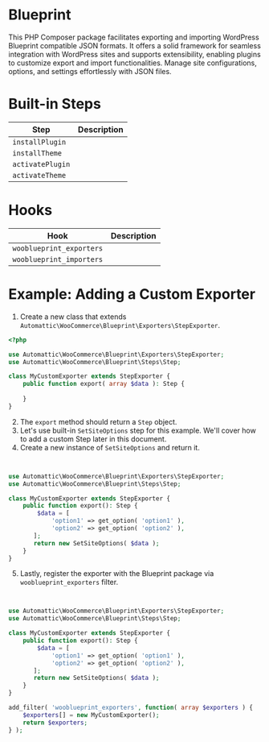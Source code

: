 # Blueprint

This PHP Composer package facilitates exporting and importing WordPress Blueprint compatible JSON formats. 
It offers a solid framework for seamless integration with WordPress sites and supports extensibility, 
enabling plugins to customize export and import functionalities. Manage site configurations, options, 
and settings effortlessly with JSON files.

# Built-in Steps

| Step             | Description |
|------------------| --- |
| `installPlugin`  |  |
| `installTheme`   |  |
| `activatePlugin` |  |
| `activateTheme`  |  |

# Hooks


| Hook                     | Description |
|--------------------------| --- |
| `wooblueprint_exporters` |  |
| `wooblueprint_importers` |  |

# Example: Adding a Custom Exporter

1. Create a new class that extends `Automattic\WooCommerce\Blueprint\Exporters\StepExporter`.

```php
<?php

use Automattic\WooCommerce\Blueprint\Exporters\StepExporter;
use Automattic\WooCommerce\Blueprint\Steps\Step;

class MyCustomExporter extends StepExporter {
    public function export( array $data ): Step {
       
    }
}
```

2. The `export` method should return a `Step` object.
3. Let's use built-in `SetSiteOptions` step for this example. We'll cover how to add a custom Step later in this document.
4. Create a new instance of `SetSiteOptions` and return it.

```php


use Automattic\WooCommerce\Blueprint\Exporters\StepExporter;
use Automattic\WooCommerce\Blueprint\Steps\Step;

class MyCustomExporter extends StepExporter {
    public function export(): Step {
        $data = [
            'option1' => get_option( 'option1' ),
            'option2' => get_option( 'option2' ),
       ];
       return new SetSiteOptions( $data );
    }
}

```
5. Lastly, register the exporter with the Blueprint package via `wooblueprint_exporters` filter.

```php


use Automattic\WooCommerce\Blueprint\Exporters\StepExporter;
use Automattic\WooCommerce\Blueprint\Steps\Step;

class MyCustomExporter extends StepExporter {
    public function export(): Step {
        $data = [
            'option1' => get_option( 'option1' ),
            'option2' => get_option( 'option2' ),
       ];
       return new SetSiteOptions( $data );
    }
}

add_filter( 'wooblueprint_exporters', function( array $exporters ) {
    $exporters[] = new MyCustomExporter();
    return $exporters;
} );

```
